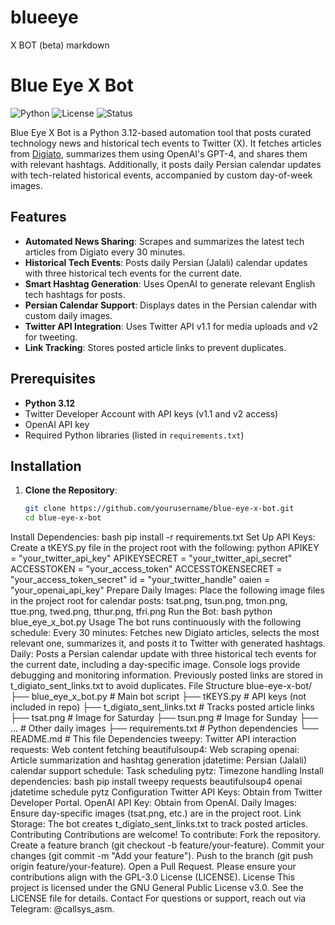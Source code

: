 # blueeye
X BOT (beta)
markdown
# Blue Eye X Bot

![Python](https://img.shields.io/badge/python-3.12-blue.svg)
![License](https://img.shields.io/badge/license-GPL--3.0-green.svg)
![Status](https://img.shields.io/badge/status-active-brightgreen.svg)

Blue Eye X Bot is a Python 3.12-based automation tool that posts curated technology news and historical tech events to Twitter (X). It fetches articles from [Digiato](https://digiato.com/), summarizes them using OpenAI's GPT-4, and shares them with relevant hashtags. Additionally, it posts daily Persian calendar updates with tech-related historical events, accompanied by custom day-of-week images.

## Features

- **Automated News Sharing**: Scrapes and summarizes the latest tech articles from Digiato every 30 minutes.
- **Historical Tech Events**: Posts daily Persian (Jalali) calendar updates with three historical tech events for the current date.
- **Smart Hashtag Generation**: Uses OpenAI to generate relevant English tech hashtags for posts.
- **Persian Calendar Support**: Displays dates in the Persian calendar with custom daily images.
- **Twitter API Integration**: Uses Twitter API v1.1 for media uploads and v2 for tweeting.
- **Link Tracking**: Stores posted article links to prevent duplicates.

## Prerequisites

- **Python 3.12**
- Twitter Developer Account with API keys (v1.1 and v2 access)
- OpenAI API key
- Required Python libraries (listed in `requirements.txt`)

## Installation

1. **Clone the Repository**:
   ```bash
   git clone https://github.com/yourusername/blue-eye-x-bot.git
   cd blue-eye-x-bot
Install Dependencies:
bash
pip install -r requirements.txt
Set Up API Keys:
Create a tKEYS.py file in the project root with the following:
python
APIKEY = "your_twitter_api_key"
APIKEYSECRET = "your_twitter_api_secret"
ACCESSTOKEN = "your_access_token"
ACCESSTOKENSECRET = "your_access_token_secret"
id = "your_twitter_handle"
oaien = "your_openai_api_key"
Prepare Daily Images:
Place the following image files in the project root for calendar posts:
tsat.png, tsun.png, tmon.png, ttue.png, twed.png, tthur.png, tfri.png
Run the Bot:
bash
python blue_eye_x_bot.py
Usage
The bot runs continuously with the following schedule:
Every 30 minutes: Fetches new Digiato articles, selects the most relevant one, summarizes it, and posts it to Twitter with generated hashtags.
Daily: Posts a Persian calendar update with three historical tech events for the current date, including a day-specific image.
Console logs provide debugging and monitoring information.
Previously posted links are stored in t_digiato_sent_links.txt to avoid duplicates.
File Structure
blue-eye-x-bot/
├── blue_eye_x_bot.py        # Main bot script
├── tKEYS.py                 # API keys (not included in repo)
├── t_digiato_sent_links.txt # Tracks posted article links
├── tsat.png                 # Image for Saturday
├── tsun.png                 # Image for Sunday
├── ...                      # Other daily images
├── requirements.txt         # Python dependencies
└── README.md                # This file
Dependencies
tweepy: Twitter API interaction
requests: Web content fetching
beautifulsoup4: Web scraping
openai: Article summarization and hashtag generation
jdatetime: Persian (Jalali) calendar support
schedule: Task scheduling
pytz: Timezone handling
Install dependencies:
bash
pip install tweepy requests beautifulsoup4 openai jdatetime schedule pytz
Configuration
Twitter API Keys: Obtain from Twitter Developer Portal.
OpenAI API Key: Obtain from OpenAI.
Daily Images: Ensure day-specific images (tsat.png, etc.) are in the project root.
Link Storage: The bot creates t_digiato_sent_links.txt to track posted articles.
Contributing
Contributions are welcome! To contribute:
Fork the repository.
Create a feature branch (git checkout -b feature/your-feature).
Commit your changes (git commit -m "Add your feature").
Push to the branch (git push origin feature/your-feature).
Open a Pull Request.
Please ensure your contributions align with the GPL-3.0 License (LICENSE).
License
This project is licensed under the GNU General Public License v3.0. See the LICENSE file for details.
Contact
For questions or support, reach out via Telegram: @callsys_asm.
```
